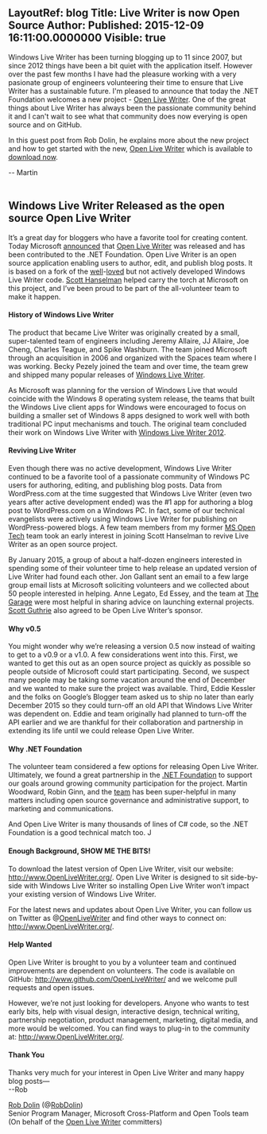 LayoutRef: blog
Title: Live Writer is now Open Source
Author: 
Published: 2015-12-09 16:11:00.0000000
Visible: true
---
<p>Windows Live Writer has been turning blogging up to 11 since 2007, but since 2012 things have been a bit quiet with the application itself. However over the past&nbsp;few months I have had the pleasure working with a very pasionate group of engineers volunteering their time to ensure that Live Writer has a sustainable future. I'm pleased to announce that today the .NET Foundation welcomes a new project - <a href="http://openlivewriter.org">Open Live Writer</a>. One of the great things about Live Writer has always been the passionate community behind it and I can't wait to see what that community does now everying is open source and on GitHub.</p>

<p>In this guest post from Rob Dolin, he explains more about the new project and how to get started with the new, <a href="http://openlivewriter.org">Open Live Writer</a>&nbsp;which is available to <a href="http://openlivewriter.org">download now</a>.</p>

<p>-- Martin<br /><br /></p>

<h2>Windows Live Writer Released as the open source Open Live Writer</h2>

<p>It&rsquo;s a great day for bloggers who have a favorite tool for creating content. Today Microsoft <a href="http://www.hanselman.com/blog/">announced</a> that <a href="http://www.OpenLiveWriter.org/">Open Live Writer</a> was released and has been contributed to the .NET Foundation. Open Live Writer is an open source application enabling users to author, edit, and publish blog posts. It is based on a fork of the <a href="https://twitter.com/shanselman/status/477214574765043714">well</a>-<a href="http://www.petitionbuzz.com/petitions/dontkillwlw">loved</a> but not actively developed Windows Live Writer code. <a href="http://www.hanselman.com/">Scott Hanselman</a> helped carry the torch at Microsoft on this project, and I&rsquo;ve been proud to be part of the all-volunteer team to make it happen.</p>

<h4>History of Windows Live Writer</h4>

<p>The product that became Live Writer was originally created by a small, super-talented team of engineers including Jeremy Allaire, JJ Allaire, Joe Cheng, Charles Teague, and Spike Washburn. The team joined Microsoft through an acquisition in 2006 and organized with the Spaces team where I was working. Becky Pezely joined the team and over time, the team grew and shipped many popular releases of <a href="https://en.wikipedia.org/wiki/Windows_Live_Writer">Windows Live Writer</a>.</p>

<p>As Microsoft was planning for the version of Windows Live that would coincide with the Windows 8 operating system release, the teams that built the Windows Live client apps for Windows were encouraged to focus on building a smaller set of Windows 8 apps designed to work well with both traditional PC input mechanisms and touch. The original team concluded their work on Windows Live Writer with <a href="http://www.hanselman.com/blog/DownloadWindowsLiveWriter2012.aspx">Windows Live Writer 2012</a>.</p>

<h4>Reviving Live Writer</h4>

<p>Even though there was no active development, Windows Live Writer continued to be a favorite tool of a passionate community of Windows PC users for authoring, editing, and publishing blog posts. Data from WordPress.com at the time suggested that Windows Live Writer (even two years after active development ended) was the #1 app for authoring a blog post to WordPress.com on a Windows PC. In fact, some of our technical evangelists were actively using Windows Live Writer for publishing on WordPress-powered blogs. A few team members from my former <a href="https://www.MSOpenTech.com/">MS Open Tech</a> team took an early interest in joining Scott Hanselman to revive Live Writer as an open source project.</p>

<p>By January 2015, a group of about a half-dozen engineers interested in spending some of their volunteer time to help release an updated version of Live Writer had found each other. Jon Gallant sent an email to a few large group email lists at Microsoft soliciting volunteers and we collected about 50 people interested in helping. Anne Legato, Ed Essey, and the team at <a href="http://www.microsoft.com/en-us/garage/">The Garage</a> were most helpful in sharing advice on launching external projects. <a href="http://weblogs.asp.net/scottgu">Scott Guthrie</a> also agreed to be Open Live Writer&rsquo;s sponsor.</p>

<h4>Why v0.5</h4>

<p>You might wonder why we&rsquo;re releasing a version 0.5 now instead of waiting to get to a v0.9 or a v1.0. A few considerations went into this. First, we wanted to get this out as an open source project as quickly as possible so people outside of Microsoft could start participating. Second, we suspect many people may be taking some vacation around the end of December and we wanted to make sure the project was available. Third, Eddie Kessler and the folks on Google&rsquo;s Blogger team asked us to ship no later than early December 2015 so they could turn-off an old API that Windows Live Writer was dependent on. Eddie and team originally had planned to turn-off the API earlier and we are thankful for their collaboration and partnership in extending its life until we could release Open Live Writer.</p>

<h4>Why .NET Foundation</h4>

<p>The volunteer team considered a few options for releasing Open Live Writer. Ultimately, we found a great partnership in the <a href="/">.NET Foundation</a> to support our goals around growing community participation for the project. Martin Woodward, Robin Ginn, and the <a href="http://www.dotnetfoundation.org/team">team</a> has been super-helpful in many matters including open source governance and administrative support, to marketing and communications.</p>

<p>And Open Live Writer is many thousands of lines of C# code, so the .NET Foundation is a good technical match too. J</p>

<h4>Enough Background, SHOW ME THE BITS!</h4>

<p>To download the latest version of Open Live Writer, visit our website: <a href="http://www.OpenLiveWriter.org/">http://www.OpenLiveWriter.org/</a>. Open Live Writer is designed to sit side-by-side with Windows Live Writer so installing Open Live Writer won&rsquo;t impact your existing version of Windows Live Writer.</p>

<p>For the latest news and updates about Open Live Writer, you can follow us on Twitter as @<a href="https://twitter.com/OpenLiveWriter">OpenLiveWriter</a> and find other ways to connect on: <a href="http://www.openlivewriter.org/">http://www.OpenLiveWriter.org/</a>.</p>

<h4>Help Wanted</h4>

<p>Open Live Writer is brought to you by a volunteer team and continued improvements are dependent on volunteers. The code is available on GitHub: <a href="http://www.github.com/OpenLiveWriter/">http://www.github.com/OpenLiveWriter/</a> and we welcome pull requests and open issues.</p>

<p>However, we&rsquo;re not just looking for developers. Anyone who wants to test early bits, help with visual design, interactive design, technical writing, partnership negotiation, product management, marketing, digital media, and more would be welcomed. You can find ways to plug-in to the community at: <a href="http://www.OpenLiveWriter.org/">http://www.OpenLiveWriter.org/</a>.</p>

<h4>Thank You</h4>

<p>Thanks very much for your interest in Open Live Writer and many happy blog posts&mdash; <br />--Rob</p>

<p><a href="http://blog.robdolin.com/">Rob Dolin</a> (@<a href="https://twitter.com/RobDolin">RobDolin</a>) <br />Senior Program Manager, Microsoft Cross-Platform and Open Tools team <br />(On behalf of the <a href="http://www.OpenLiveWriter.org/">Open Live Writer</a> committers)</p>

<p></p>
